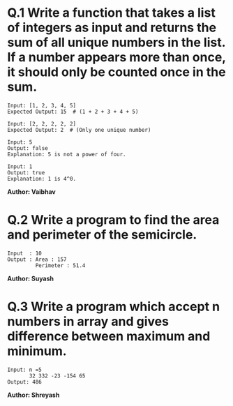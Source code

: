 # Q.1 Write a function that takes a list of integers as input and returns the sum of all unique numbers in the list. If a number appears more than once, it should only be counted once in the sum.
```
Input: [1, 2, 3, 4, 5]
Expected Output: 15  # (1 + 2 + 3 + 4 + 5)

Input: [2, 2, 2, 2, 2]
Expected Output: 2  # (Only one unique number)

Input: 5
Output: false
Explanation: 5 is not a power of four.

Input: 1
Output: true
Explanation: 1 is 4^0.
```
**Author: Vaibhav**

# Q.2 Write a program to find the area and perimeter of the semicircle.
```
Input  : 10
Output : Area : 157
         Perimeter : 51.4
```
**Author: Suyash**

# Q.3 Write  a program which accept n numbers in array and gives difference between maximum and minimum.
```
Input: n =5
       32 332 -23 -154 65
Output: 486

```
**Author: Shreyash**
